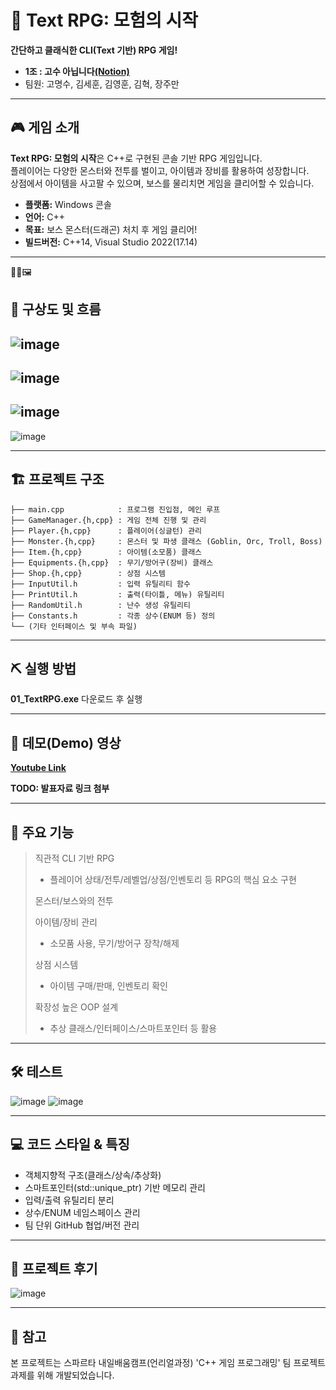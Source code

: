 # 📌 Text RPG: 모험의 시작
**간단하고 클래식한 CLI(Text 기반) RPG 게임!**
* **1조 : 고수 아닙니다[(Notion)](https://teamsparta.notion.site/1-1ff2dc3ef51480ac981efcf0ba530ff3)**
* 팀원: 고명수, 김세훈, 김영훈, 김혁, 장주만

---

## 🎮 게임 소개

**Text RPG: 모험의 시작**은 C++로 구현된 콘솔 기반 RPG 게임입니다.  
플레이어는 다양한 몬스터와 전투를 벌이고, 아이템과 장비를 활용하여 성장합니다.  
상점에서 아이템을 사고팔 수 있으며, 보스를 물리치면 게임을 클리어할 수 있습니다.

- **플랫폼:** Windows 콘솔
- **언어:** C++
- **목표:** 보스 몬스터(드래곤) 처치 후 게임 클리어!
- **빌드버전:** C++14, Visual Studio 2022(17.14)

---
🔗🍀🖼️
## 🛝 구상도 및 흐름
![image](https://github.com/user-attachments/assets/c143e03b-d7ba-424a-9270-8e9c0ebdf78c)
--
![image](https://github.com/user-attachments/assets/f2711352-be8c-473d-b1c1-1306bf99bd34)
--
![image](https://github.com/user-attachments/assets/374fff45-f8ef-40cc-87ff-9e44906c9c08)
--
![image](https://github.com/user-attachments/assets/b83eb71d-f602-4107-8b65-7df86c1ce57b)

---

## 🏗️ 프로젝트 구조

```
├── main.cpp            : 프로그램 진입점, 메인 루프  
├── GameManager.{h,cpp} : 게임 전체 진행 및 관리  
├── Player.{h,cpp}      : 플레이어(싱글턴) 관리  
├── Monster.{h,cpp}     : 몬스터 및 파생 클래스 (Goblin, Orc, Troll, Boss)  
├── Item.{h,cpp}        : 아이템(소모품) 클래스  
├── Equipments.{h,cpp}  : 무기/방어구(장비) 클래스  
├── Shop.{h,cpp}        : 상점 시스템  
├── InputUtil.h         : 입력 유틸리티 함수  
├── PrintUtil.h         : 출력(타이틀, 메뉴) 유틸리티  
├── RandomUtil.h        : 난수 생성 유틸리티  
├── Constants.h         : 각종 상수(ENUM 등) 정의  
└── (기타 인터페이스 및 부속 파일)   
```

---

## ⛏️ 실행 방법
**01_TextRPG.exe** 다운로드 후 실행

---

## 🎥 데모(Demo) 영상
**[Youtube Link](https://www.youtube.com/watch?v=jYlGAG_jHOo)**

**TODO: 발표자료 링크 첨부**

---
## 🌟 주요 기능
> 직관적 CLI 기반 RPG
> * 플레이어 상태/전투/레벨업/상점/인벤토리 등 RPG의 핵심 요소 구현
> 
> 몬스터/보스와의 전투
> 
> 아이템/장비 관리
> * 소모품 사용, 무기/방어구 장착/해제
>   
> 상점 시스템
> * 아이템 구매/판매, 인벤토리 확인
>   
> 확장성 높은 OOP 설계
> * 추상 클래스/인터페이스/스마트포인터 등 활용

---

## 🛠️ 테스트
![image](https://github.com/user-attachments/assets/df04fdf3-5577-4394-8e9b-d34022e91305)
![image](https://github.com/user-attachments/assets/ce926112-633f-4dcf-af39-56fca0474344)

---

## 💻 코드 스타일 & 특징
* 객체지향적 구조(클래스/상속/추상화)
* 스마트포인터(std::unique_ptr) 기반 메모리 관리
* 입력/출력 유틸리티 분리
* 상수/ENUM 네임스페이스 관리
* 팀 단위 GitHub 협업/버전 관리

---

## 🚀 프로젝트 후기
![image](https://github.com/user-attachments/assets/3df85b48-6ba1-4339-b5d6-9366cf36abef)

---

## 🙏 참고
본 프로젝트는 스파르타 내일배움캠프(언리얼과정) 'C++ 게임 프로그래밍' 팀 프로젝트 과제를 위해 개발되었습니다.

